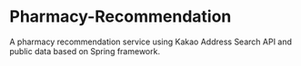 # Pharmacy-Recommendation
A pharmacy recommendation service using Kakao Address Search API and public data based on Spring framework.
